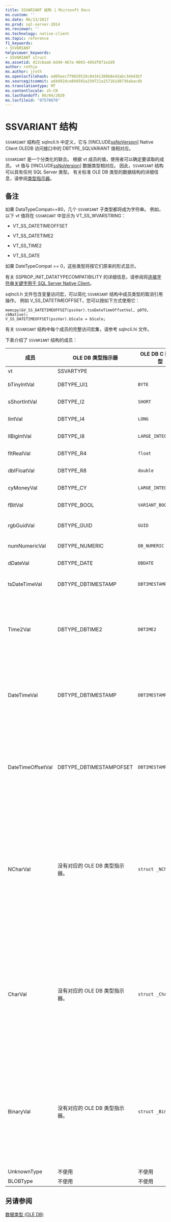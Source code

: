 ```yaml
---
title: SSVARIANT 结构 | Microsoft Docs
ms.custom: ''
ms.date: 06/13/2017
ms.prod: sql-server-2014
ms.reviewer: ''
ms.technology: native-client
ms.topic: reference
f1_keywords:
- SSVARIANT
helpviewer_keywords:
- SSVARIANT struct
ms.assetid: d13c6aa6-bd49-467a-9093-495df8f1e2d9
author: rothja
ms.author: jroth
ms.openlocfilehash: ed05eec7f9029519c04341380b8e43abc3d443bf
ms.sourcegitcommit: ad4d92dce894592a259721a1571b1d8736abacdb
ms.translationtype: MT
ms.contentlocale: zh-CN
ms.lasthandoff: 08/04/2020
ms.locfileid: "87578870"
---
```

# <a name="ssvariant-structure"></a>SSVARIANT 结构
  `SSVARIANT` 结构在 sqlncli.h 中定义，它与 [!INCLUDE[ssNoVersion](../../includes/ssnoversion-md.md)] Native Client OLEDB 访问接口中的 DBTYPE_SQLVARIANT 值相对应。  
  
 `SSVARIANT` 是一个分类化的联合。 根据 vt 成员的值，使用者可以确定要读取的成员。 vt 值与 [!INCLUDE[ssNoVersion](../../includes/ssnoversion-md.md)] 数据类型相对应。 因此，`SSVARIANT` 结构可以具有任何 SQL Server 类型。 有关标准 OLE DB 类型的数据结构的详细信息，请参阅[类型指示器](https://go.microsoft.com/fwlink/?LinkId=122171)。  
  
## <a name="remarks"></a>备注  
 如果 DataTypeCompat==80，几个 `SSVARIANT` 子类型都将成为字符串。 例如，以下 vt 值将在 `SSVARIANT` 中显示为 VT_SS_WVARSTRING：  
  
-   VT_SS_DATETIMEOFFSET  
  
-   VT_SS_DATETIME2  
  
-   VT_SS_TIME2  
  
-   VT_SS_DATE  
  
 如果 DateTypeCompat == 0，这些类型将按它们原来的形式显示。  
  
 有关 SSPROP_INIT_DATATYPECOMPATIBILITY 的详细信息，请参阅将[连接字符串关键字用于 SQL Server Native Client](../native-client/applications/using-connection-string-keywords-with-sql-server-native-client.md)。  
  
 sqlncli.h 文件包含变量访问宏，可以简化 `SSVARIANT` 结构中成员类型的取消引用操作。 例如 V_SS_DATETIMEOFFSET，您可以按如下方式使用它：  
  
```  
memcpy(&V_SS_DATETIMEOFFSET(pssVar).tsoDateTimeOffsetVal, pDTO, cbNative);  
V_SS_DATETIMEOFFSET(pssVar).bScale = bScale;  
```  
  
 有关 `SSVARIANT` 结构中每个成员的完整访问宏集，请参考 sqlncli.hi 文件。  
  
 下表介绍了 `SSVARIANT` 结构的成员：  
  
|成员|OLE DB 类型指示器|OLE DB C 数据类型|vt 值|注释|  
|------------|---------------------------|------------------------|--------------|--------------|  
|vt|SSVARTYPE|||指定 `SSVARIANT` 结构中包含的值类型。|  
|bTinyIntVal|DBTYPE_UI1|`BYTE`|`VT_SS_UI1`|支持 `tinyint`[!INCLUDE[ssNoVersion](../../includes/ssnoversion-md.md)] 数据类型。|  
|sShortIntVal|DBTYPE_I2|`SHORT`|`VT_SS_I2`|支持 `smallint`[!INCLUDE[ssNoVersion](../../includes/ssnoversion-md.md)] 数据类型。|  
|lIntVal|DBTYPE_I4|`LONG`|`VT_SS_I4`|支持 `int`[!INCLUDE[ssNoVersion](../../includes/ssnoversion-md.md)] 数据类型。|  
|llBigIntVal|DBTYPE_I8|`LARGE_INTEGER`|`VT_SS_I8`|支持 `bigint`[!INCLUDE[ssNoVersion](../../includes/ssnoversion-md.md)] 数据类型。|  
|fltRealVal|DBTYPE_R4|`float`|`VT_SS_R4`|支持 `real`[!INCLUDE[ssNoVersion](../../includes/ssnoversion-md.md)] 数据类型。|  
|dblFloatVal|DBTYPE_R8|`double`|`VT_SS_R8`|支持 `float`[!INCLUDE[ssNoVersion](../../includes/ssnoversion-md.md)] 数据类型。|  
|cyMoneyVal|DBTYPE_CY|`LARGE_INTEGER`|**VT_SS_MONEY VT_SS_SMALLMONEY**|支持 `money` 和**smallmoney** [!INCLUDE[ssNoVersion](../../includes/ssnoversion-md.md)] 数据类型。|  
|fBitVal|DBTYPE_BOOL|`VARIANT_BOOL`|`VT_SS_BIT`|支持 `bit`[!INCLUDE[ssNoVersion](../../includes/ssnoversion-md.md)] 数据类型。|  
|rgbGuidVal|DBTYPE_GUID|`GUID`|`VT_SS_GUID`|支持 `uniqueidentifier`[!INCLUDE[ssNoVersion](../../includes/ssnoversion-md.md)] 数据类型。|  
|numNumericVal|DBTYPE_NUMERIC|`DB_NUMERIC`|`VT_SS_NUMERIC`|支持 `numeric`[!INCLUDE[ssNoVersion](../../includes/ssnoversion-md.md)] 数据类型。|  
|dDateVal|DBTYPE_DATE|`DBDATE`|`VT_SS_DATE`|支持 `date`[!INCLUDE[ssNoVersion](../../includes/ssnoversion-md.md)] 数据类型。|  
|tsDateTimeVal|DBTYPE_DBTIMESTAMP|`DBTIMESTAMP`|`VT_SS_SMALLDATETIME VT_SS_DATETIME VT_SS_DATETIME2`|支持 `smalldatetime`、`datetime` 和 `datetime2`[!INCLUDE[ssNoVersion](../../includes/ssnoversion-md.md)] 数据类型。|  
|Time2Val|DBTYPE_DBTIME2|`DBTIME2`|`VT_SS_TIME2`|支持 `time`[!INCLUDE[ssNoVersion](../../includes/ssnoversion-md.md)] 数据类型。<br /><br /> 包括以下成员：<br /><br /> *tTime2Val* (`DBTIME2`) <br /><br /> *bScale* (`BYTE`) 指定*tTime2Val*值的小数位数。|  
|DateTimeVal|DBTYPE_DBTIMESTAMP|`DBTIMESTAMP`|`VT_SS_DATETIME2`|支持 `datetime2`[!INCLUDE[ssNoVersion](../../includes/ssnoversion-md.md)] 数据类型。<br /><br /> 包括以下成员：<br /><br /> tsDataTimeVal** (DBTIMESTAMP)<br /><br /> *bScale* (`BYTE`) 指定*tsDataTimeVal*值的小数位数。|  
|DateTimeOffsetVal|DBTYPE_DBTIMESTAMPOFSET|`DBTIMESTAMPOFFSET`|`VT_SS_DATETIMEOFFSET`|支持 `datetimeoffset`[!INCLUDE[ssNoVersion](../../includes/ssnoversion-md.md)] 数据类型。<br /><br /> 包括以下成员：<br /><br /> *tsoDateTimeOffsetVal* (`DBTIMESTAMPOFFSET`) <br /><br /> *bScale* (`BYTE`) 指定*tsoDateTimeOffsetVal*值的小数位数。|  
|NCharVal|没有对应的 OLE DB 类型指示器。|`struct _NCharVal`|`VT_SS_WVARSTRING,`<br /><br /> `VT_SS_WSTRING`|支持 `nchar` 和**nvarchar** [!INCLUDE[ssNoVersion](../../includes/ssnoversion-md.md)] 数据类型。<br /><br /> 包括以下成员：<br /><br /> *sActualLength* (`SHORT`) 指定*pwchNCharVal*指向的字符串的实际长度。 不包括尾零。<br /><br /> *sMaxLength* (`SHORT`) 指定*pwchNCharVal*指向的字符串的最大长度。<br /><br /> *pwchNCharVal* (`WCHAR` \*) 指向字符串的指针。<br /><br /> 不使用的成员：rgbReserved**、dwReserved** 和 pwchReserved**。|  
|CharVal|没有对应的 OLE DB 类型指示器。|`struct _CharVal`|`VT_SS_STRING,`<br /><br /> `VT_SS_VARSTRING`|支持 `char` 和**varchar** [!INCLUDE[ssNoVersion](../../includes/ssnoversion-md.md)] 数据类型。<br /><br /> 包括以下成员：<br /><br /> *sActualLength* (`SHORT`) 指定*pchCharVal*指向的字符串的实际长度。 不包括尾零。<br /><br /> *sMaxLength* (`SHORT`) 指定*pchCharVal*指向的字符串的最大长度。<br /><br /> *pchCharVal* (`CHAR` \*) 指向字符串的指针。<br /><br /> 不使用的成员：<br /><br /> rgbReserved**、dwReserved** 和 pwchReserved**。|  
|BinaryVal|没有对应的 OLE DB 类型指示器。|`struct _BinaryVal`|`VT_SS_VARBINARY,`<br /><br /> `VT_SS_BINARY`|支持 `binary` 和**varbinary** [!INCLUDE[ssNoVersion](../../includes/ssnoversion-md.md)] 数据类型。<br /><br /> 包括以下成员：<br /><br /> *sActualLength* (`SHORT`) 指定*prgbBinaryVal*指向的数据的实际长度。<br /><br /> *sMaxLength* (`SHORT`) 指定*prgbBinaryVal*指向的数据的最大长度。<br /><br /> *prgbBinaryVal* (`BYTE` \*) 指向二进制数据的指针。<br /><br /> 不使用的成员：dwReserved**。|  
|UnknownType|不使用|不使用|不使用|不使用|  
|BLOBType|不使用|不使用|不使用|不使用|  
  
## <a name="see-also"></a>另请参阅  
 [数据类型 (OLE DB)](data-types-ole-db.md)  
  
  
